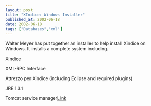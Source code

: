 ```yaml
---
layout: post
title: "XIndice: Windows Installer"
published_at: 2002-06-18
date: 2002-06-18
tags: ["Databases","xml"]
---
```


Walter Meyer has put together an installer to help install Xindice on Windows. It installs a complete system including.  

Xindice  

XML-RPC Interface  

Attrezzo per Xindice (including Eclipse and required plugins)  

JRE 1.3.1  

Tomcat service manager[Link](http://www.thatwaltguy.com/xinstaller/)  
